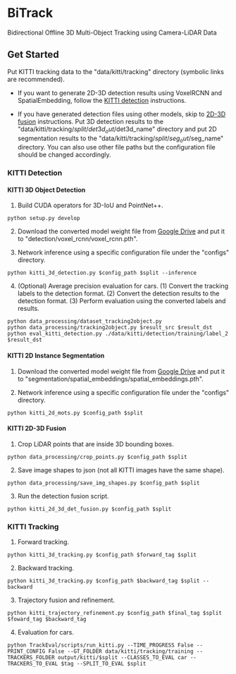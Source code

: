# BiTrack

Bidirectional Offline 3D Multi-Object Tracking using Camera-LiDAR Data

## Get Started

Put KITTI tracking data to the "data/kitti/tracking" directory (symbolic links are recommended).

- If you want to generate 2D-3D detection results using VoxelRCNN and SpatialEmbedding, follow the [KITTI detection](#KITTI-Detection) instructions.

- If you have generated detection files using other models, skip to [2D-3D fusion](#KITTI-2D-3D-fusion) instructions. Put 3D detection results to the "data/kitti/tracking/$split/det3d_out/$det3d_name" directory and put 2D segmentation results to the "data/kitti/tracking/$split/seg_out/$seg_name" directory. You can also use other file paths but the configuration file should be changed accordingly.

### KITTI Detection

#### KITTI 3D Object Detection

1. Build CUDA operators for 3D-IoU and PointNet++.

```shell
python setup.py develop
```

2. Download the converted model weight file from [Google Drive](https://drive.google.com/drive/folders/1OBJPBAAJPf3pEXHRlNywmAERPnHXt7tt?usp=sharing) and put it to "detection/voxel_rcnn/voxel_rcnn.pth".

3. Network inference using a specific configuration file under the "configs" directory.

```shell
python kitti_3d_detection.py $config_path $split --inference
```

4. (Optional) Average precision evaluation for cars. (1) Convert the tracking labels to the detection format. (2) Convert the detection results to the detection format. (3) Perform evaluation using the converted labels and results.

```shell
python data_processing/dataset_tracking2object.py
python data_processing/tracking2object.py $result_src $result_dst
python eval_kitti_detection.py ./data/kitti/detection/training/label_2 $result_dst
```

#### KITTI 2D Instance Segmentation

1. Download the converted model weight file from [Google Drive](https://drive.google.com/drive/folders/1OBJPBAAJPf3pEXHRlNywmAERPnHXt7tt?usp=sharing) and put it to "segmentation/spatial_embeddings/spatial_embeddings.pth".

2. Network inference using a specific configuration file under the "configs" directory.

```shell
python kitti_2d_mots.py $config_path $split
```

#### KITTI 2D-3D Fusion

1. Crop LiDAR points that are inside 3D bounding boxes.

```shell
python data_processing/crop_points.py $config_path $split
```

2. Save image shapes to json (not all KITTI images have the same shape).

```shell
python data_processing/save_img_shapes.py $config_path $split
```

3. Run the detection fusion script.

```shell
python kitti_2d_3d_det_fusion.py $config_path $split
```

### KITTI Tracking

1. Forward tracking.

```shell
python kitti_3d_tracking.py $config_path $forward_tag $split
```

2. Backward tracking.

```shell
python kitti_3d_tracking.py $config_path $backward_tag $split --backward
```

3. Trajectory fusion and refinement.

```shell
python kitti_trajectory_refinement.py $config_path $final_tag $split $foward_tag $backward_tag
```

4. Evaluation for cars.

```shell
python TrackEval/scripts/run_kitti.py --TIME_PROGRESS False --PRINT_CONFIG False --GT_FOLDER data/kitti/tracking/training --TRACKERS_FOLDER output/kitti/$split --CLASSES_TO_EVAL car --TRACKERS_TO_EVAL $tag --SPLIT_TO_EVAL $split
```
